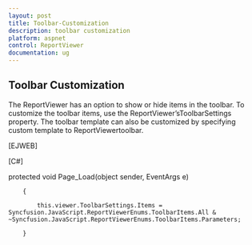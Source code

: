 ```yaml
---
layout: post
title: Toolbar-Customization
description: toolbar customization
platform: aspnet
control: ReportViewer
documentation: ug
---
```


## Toolbar Customization

The ReportViewer has an option to show or hide items in the toolbar. To customize the toolbar items, use the ReportViewer’sToolbarSettings property. The toolbar template can also be customized by specifying custom template to ReportViewertoolbar.





[EJWEB]

[C#]

protected void Page_Load(object sender, EventArgs e)

        {

            this.viewer.ToolbarSettings.Items = Syncfusion.JavaScript.ReportViewerEnums.ToolbarItems.All & ~Syncfusion.JavaScript.ReportViewerEnums.ToolbarItems.Parameters;

        }



